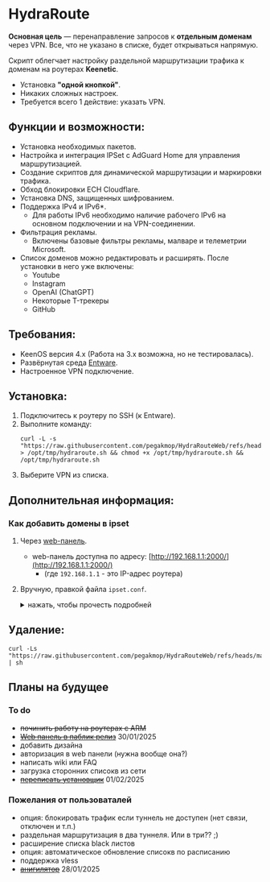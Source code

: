 # HydraRoute

**Основная цель** — перенаправление запросов к **отдельным доменам** через VPN. Все, что не указано в списке, будет открываться напрямую.

Скрипт облегчает настройку раздельной маршрутизации трафика к доменам на роутерах **Keenetic**.
- Установка **"одной кнопкой"**.
- Никаких сложных настроек.
- Требуется всего 1 действие: указать VPN.

## Функции и возможности:
- Установка необходимых пакетов.
- Настройка и интеграция IPSet с AdGuard Home для управления маршрутизацией.
- Создание скриптов для динамической маршрутизации и маркировки трафика.
- Обход блокировки ECH Cloudflare.
- Установка DNS, защищенных шифрованием.
- Поддержка IPv4 и IPv6*.
    * Для работы IPv6 необходимо наличие рабочего IPv6 на основном подключении и на VPN-соединении.
- Фильтрация рекламы.
    * Включены базовые фильтры рекламы, малваре и телеметрии Microsoft.
- Список доменов можно редактировать и расширять. После установки в него уже включены:
  - Youtube
  - Instagram
  - OpenAI (ChatGPT)
  - Некоторые T-трекеры
  - GitHub

## Требования:
- KeenOS версия 4.х (Работа на 3.х возможна, но не тестировалась).
- Развёрнутая среда [Entware](https://help.keenetic.com/hc/ru/articles/360021214160-Установка-системы-пакетов-репозитория-Entware-на-USB-накопитель).
- Настроенное VPN подключение.

## Установка:
1. Подключитесь к роутеру по SSH (к Entware).
2. Выполните команду:
    ```
    curl -L -s "https://raw.githubusercontent.com/pegakmop/HydraRouteWeb/refs/heads/main/hydraroute.sh" > /opt/tmp/hydraroute.sh && chmod +x /opt/tmp/hydraroute.sh && /opt/tmp/hydraroute.sh
    ```
3. Выберите VPN из списка.

## Дополнительная информация:
### Как добавить домены в ipset

1. Через [web-панель](https://github.com/pegakmop/HydraRouteWeb/tree/main/webpanel).
   - web-панель доступна по адресу: [http://192.168.1.1:2000/](http://192.168.1.1:2000/)
     * (где `192.168.1.1` - это IP-адрес роутера)

2. Вручную, правкой файла `ipset.conf`.

    <details>
    <summary>нажать, чтобы прочесть подробней</summary>
    
    1. Чтобы добавить домены для перенаправления, отредактируйте файл: `/opt/etc/AdGuardHome/ipset.conf`.
        ```
        nano /opt/etc/AdGuardHome/ipset.conf
        ```

        <details>
        <summary>Синтаксис файла ipset.conf (нажать, чтобы прочесть подробней)</summary>
    
        ```
        instagram.com,cdninstagram.com/bypass,bypass6
        openai.com,chatgpt.com/bypass,bypass6
        ```
        - В левой части через запятую указаны домены, требующие обхода.
        - Справа после слэша — ipset, в который AGH складывает результаты разрешения DNS-имён. В примере указаны созданные скриптом `ipset` для IPv4 и IPv6: `/bypass,bypass6`.
        - Можно указать всё в одну строчку, можно разделить логически на несколько строк, как в примере.
        - Домены третьего уровня и выше включаются сами, т.е. указание `intel.com` включает также `www.intel.com`, `download.intel.com` и прочее.
        </details>
    2. После добавления доменов необходимо перезапустить **AdGuard Home** командой:
        ```
        /opt/etc/init.d/S99adguardhome restart
        ```
    </details>

## Удаление:

    curl -Ls "https://raw.githubusercontent.com/pegakmop/HydraRouteWeb/refs/heads/main/uninstall.sh" | sh

## Планы на будущее
### To do
- ~~починить работу на роутерах с ARM~~
- ~~[Web панель в паблик релиз](https://github.com/pegakmop/HydraRouteWeb/tree/main/webpanel)~~ 30/01/2025
- добавить дизайна
- авторизация в web панели (нужна вообще она?)
- написать wiki или FAQ
- загрузка сторонних списокв из сети
- ~~[переписать установщик](https://github.com/pegakmop/HydraRouteWeb/blob/main/hydraroute.sh)~~ 01/02/2025

### Пожелания от пользоваталей
- опция: блокировать трафик если туннель не доступен (нет связи, отключен и т.п.)
- раздельная маршрутизация в два туннеля. Или в три?? ;)
- расширение списка black листов
- опция: автоматическое обновление списокв по расписанию
- поддержка vless
- ~~[анигилятор](https://github.com/pegakmop/HydraRouteWeb/blob/main/uninstall.sh)~~ 28/01/2025
